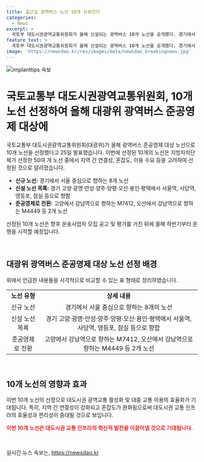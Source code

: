 ```yaml
---
title: 출근길 광역버스 노선 10개 쉬워진다
categories:
  - News
excerpt: >
  국토부 대도시권광역교통위원회가 올해 신설되는 광역버스 10개 노선을 공개했다. 경기에서 서울 중심지로 향하는 8개 노선과 기존 노선 중 2개 노선이 준공영제 대상으로 선정되었다. 선정된 노선은 연결성, 혼잡도, 이용 수요 등을 고려하여 선정되었으며, 하반기에 운행을 시작할 예정이다. 이로 인해 광역버스 이용 편의성이 향상될 것으로 예상된다.
feature_text: >
  국토부 대도시권광역교통위원회가 올해 신설되는 광역버스 10개 노선을 공개했다. 경기에서 서울 중심지로 향하는 8개 노선과 기존 노선 중 2개 노선이 준공영제 대상으로 선정되었다. 선정된 노선은 연결성, 혼잡도, 이용 수요 등을 고려하여 선정되었으며, 하반기에 운행을 시작할 예정이다. 이로 인해 광역버스 이용 편의성이 향상될 것으로 예상된다.
image: 'https://newsdao.kr/res/images/meta/newsdao_breakingnews.jpg'
---
```


<p><img src="https://newsdao.kr/res/images/meta/newsdao_breakingnews.jpg" alt="implanttips 속보" /></p>

<h1>국토교통부 대도시권광역교통위원회, 10개 노선 선정하여 올해 대광위 광역버스 준공영제 대상에</h1>

<p>국토교통부 대도시권광역교통위원회(대광위)가 올해 광역버스 준공영제 대상 노선으로 10개 노선을 선정했다고 25일 발표했습니다. 이번에 선정된 10개의 노선은 지방자치단체가 선정한 50여 개 노선 중에서 지역 간 연결성, 혼잡도, 이용 수요 등을 고려하여 선정된 것으로 알려졌습니다.</p>

<ul>
  <li><b>신규 노선:</b> 경기에서 서울 중심으로 향하는 8개 노선</li>
  <li><b>신설 노선 목록:</b> 경기 고양·광명·안성·양주·양평·오산·용인·평택에서 서울역, 사당역, 영등포, 잠실 등으로 향함</li>
  <li><b>준공영제로 전환:</b> 고양에서 강남역으로 향하는 M7412, 오산에서 강남역으로 향하는 M4449 등 2개 노선</li>
</ul>

<p>선정된 10개 노선은 향후 운송사업자 모집 공고 및 평가를 거친 뒤에 올해 하반기부터 운행을 시작할 예정입니다.</p>

<p data-ke-size="size16">&nbsp;</p>

<h2>대광위 광역버스 준공영제 대상 노선 선정 배경</h2>

<p>위에서 언급한 내용들을 시각적으로 비교할 수 있는 표 형태로 정리하였습니다. </p>

<table>
  <tr>
    <td style="text-align: center; height: 17px;"><b>노선 유형</b></td>
    <td style="text-align: center; height: 17px;"><b>상세 내용</b></td>
  </tr>
  <tr>
    <td style="text-align: center; height: 17px;">신규 노선</td>
    <td style="text-align: center; height: 17px;">경기에서 서울 중심으로 향하는 8개의 노선</td>
  </tr>
  <tr>
    <td style="text-align: center; height: 17px;">신설 노선 목록</td>
    <td style="text-align: center; height: 17px;">경기 고양·광명·안성·양주·양평·오산·용인·평택에서 서울역, 사당역, 영등포, 잠실 등으로 향함</td>
  </tr>
  <tr>
    <td style="text-align: center; height: 17px;">준공영제로 전환</td>
    <td style="text-align: center; height: 17px;">고양에서 강남역으로 향하는 M7412, 오산에서 강남역으로 향하는 M4449 등 2개 노선</td>
  </tr>
</table>

<p data-ke-size="size16">&nbsp;</p>

<h2>10개 노선의 영향과 효과</h2>

<p>이번 10개 노선의 선정으로 대도시권 광역교통 활성화 및 대중 교통 이용의 효율화가 기대됩니다. 특히, 지역 간 연결성이 강화되고 혼잡도가 완화됨으로써 대도시권 교통 인프라의 효율성과 편리성이 증대될 것으로 보입니다.</p>

<p><b><span style="color: #ee2323;">이번 10개 노선은 대도시권 교통 인프라의 혁신적 발전을 이끌어낼 것으로 기대됩니다.</span></b></p>

<p data-ke-size="size16">&nbsp;</p>
실시간 뉴스 속보는, <a href="https://newsdao.kr" rel="dofollow">https://newsdao.kr</a>


